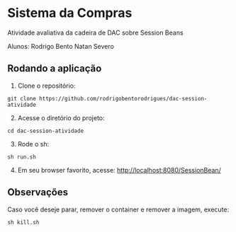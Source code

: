 # Sistema da Compras
Atividade avaliativa da cadeira de DAC sobre Session Beans

Alunos: Rodrigo Bento
	Natan Severo

Rodando a aplicação
---
1. Clone o repositório:
```
git clone https://github.com/rodrigobentorodrigues/dac-session-atividade
```
2. Acesse o diretório do projeto:
```
cd dac-session-atividade
```
3. Rode o sh:
```
sh run.sh
```
4. Em seu browser favorito, acesse:
[http://localhost:8080/SessionBean/](http://localhost:8080/SessionBean/)

Observações
---
Caso você deseje parar, remover o container e remover a imagem, execute:
```
sh kill.sh
```